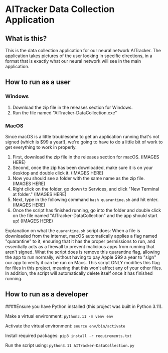 # AITracker Data Collection Application

## What is this?
This is the data collection application for our neural network AITracker. The application takes pictures of the user looking in specific directions, in a format that is exactly what our neural network will see in the main application.

## How to run as a user
### Windows
1. Download the zip file in the releases section for Windows.
2. Run the file named "AITracker-DataCollection.exe"

### MacOS
Since macOS is a little troublesome to get an application running that's not signed (which is $99 a year!), we're going to have to do a little bit of 
work to get everything to work in properly.

1. First, download the zip file in the releases section for macOS. (IMAGES HERE)
2. Second, once the zip has been downloaded, make sure it is on your desktop and double click it. (IMAGES HERE)
3. Now you should see a folder with the same name as the zip file. (IMAGES HERE)
4. Right click on the folder, go down to Services, and click "New Terminal at folder." (IMAGES HERE)
5. Next, type in the following command `bash quarantine.sh` and hit enter. (IMAGES HERE)
6. Once the script has finished running, go into the folder and double click on the file named "AITracker-DataCollection" and the app should start up! (IMAGES HERE)

Explanation on what the `quarantine.sh` script does: When a file is downloaded from the internet, macOS automatically applies a flag named "quarantine" to it, ensuring that it has the proper permissions to run, and essentially acts as a firewall to prevent malicious apps from running that aren't signed. What the script does is remove this quarantine flag, allowing the app to run normally, without having to pay Apple $99 a year to "sign" our app to verify it can be run on Macs. This script ONLY modifies this flag for files in this project, meaning that this won't affect any of your other files. In addition, the script will automatically delete itself once it has finished running.

## How to run as a developer
####Ensure you have Python installed (this project was built in Python 3.11).

Make a virtual environment: `python3.11 -m venv env`

Activate the virtual environment: `source env/bin/activate`

Install required packages: `pip3 install -r requirements.txt`

Run the script using: `python3.11 AITracker-DataCollection.py`